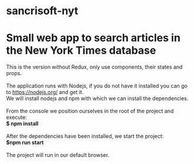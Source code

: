 # sancrisoft-nyt

Small web app to search articles in the New York Times database
=======
This is the version without Redux, only use components, their states and props.<br><br>
The application runs with Nodejs, if you do not have it installed you can go to https://nodejs.org/ and get it.<br>
We will install nodejs and npm with which we can install the dependencies.<br><br> From the console we position ourselves in the root of the project and execute:<br>
<strong>$ npm install</strong><br><br>
After the dependencies have been installed, we start the project:<br>
<strong>$npm run start</strong><br><br>
The project will run in our default browser.
